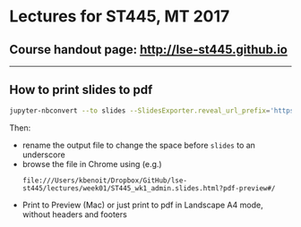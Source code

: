 # Lectures for ST445, MT 2017

## Course handout page: http://lse-st445.github.io

---

## How to print slides to pdf

```bash
jupyter-nbconvert --to slides --SlidesExporter.reveal_url_prefix='https://cdnjs.cloudflare.com/ajax/libs/reveal.js/3.5.0/' ST445_wk1_admin.ipynb
```
Then:
* rename the output file to change the space before `slides` to an underscore
* browse the file in Chrome using (e.g.) 
    ```
    file:///Users/kbenoit/Dropbox/GitHub/lse-st445/lectures/week01/ST445_wk1_admin.slides.html?pdf-preview#/
    ```
* Print to Preview (Mac) or just print to pdf in Landscape A4 mode, without headers and footers
